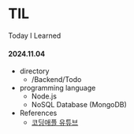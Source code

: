 # TIL
Today I Learned

#### 2024.11.04
- directory
  - /Backend/Todo
- programming language
  - Node.js
  - NoSQL Database (MongoDB)
- References
  - [코딩애플 유튜브](https://www.youtube.com/watch?v=-zOfTS1HQTc&list=PLfLgtT94nNq1qmsvIii_CAxFlD7tvB5NE)
